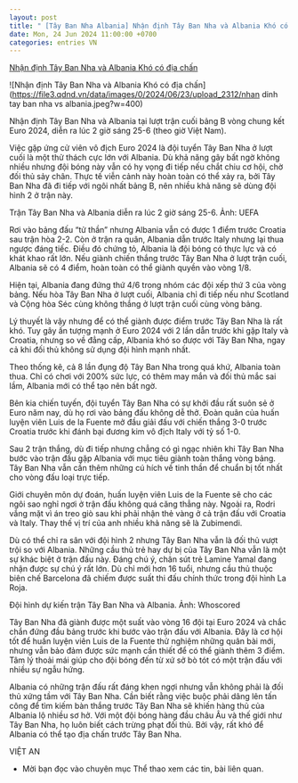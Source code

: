 ```yaml
---
layout: post
title: " [Tây Ban Nha Albania] Nhận định Tây Ban Nha và Albania Khó có địa chấn"
date: Mon, 24 Jun 2024 11:00:00 +0700
categories: entries VN
---
```

[Nhận định Tây Ban Nha và Albania Khó có địa chấn](https://www.qdnd.vn/the-thao/euro-2024/nhan-dinh-tay-ban-nha-va-albania-kho-co-dia-chan-782348)

![Nhận định Tây Ban Nha và Albania Khó có địa chấn](https://file3.qdnd.vn/data/images/0/2024/06/23/upload_2312/nhan dinh tay ban nha vs albania.jpeg?w=400)

Nhận định Tây Ban Nha và Albania tại lượt trận cuối bảng B vòng chung kết Euro 2024, diễn ra lúc 2 giờ sáng 25-6 (theo giờ Việt Nam).

Việc gặp ứng cử viên vô địch Euro 2024 là đội tuyển Tây Ban Nha ở lượt cuối là một thử thách cực lớn với Albania. Dù khả năng gây bất ngờ không nhiều nhưng đội bóng này vẫn có hy vọng đi tiếp nếu chắt chiu cơ hội, chờ đối thủ sảy chân. Thực tế viễn cảnh này hoàn toàn có thể xảy ra, bởi Tây Ban Nha đã đi tiếp với ngôi nhất bảng B, nên nhiều khả năng sẽ dùng đội hình 2 ở trận này.

Trận Tây Ban Nha và Albania diễn ra lúc 2 giờ sáng 25-6. Ảnh: UEFA

Rơi vào bảng đấu “tử thần” nhưng Albania vẫn có được 1 điểm trước Croatia sau trận hòa 2-2. Còn ở trận ra quân, Albania dẫn trước Italy nhưng lại thua ngược đáng tiếc. Điều đó chứng tỏ, Albania là đội bóng có thực lực và có khát khao rất lớn. Nếu giành chiến thắng trước Tây Ban Nha ở lượt trận cuối, Albania sẽ có 4 điểm, hoàn toàn có thể giành quyền vào vòng 1/8.

Hiện tại, Albania đang đứng thứ 4/6 trong nhóm các đội xếp thứ 3 của vòng bảng. Nếu hòa Tây Ban Nha ở lượt cuối, Albania chỉ đi tiếp nếu như Scotland và Cộng hòa Séc cùng không thắng ở lượt trận cuối cùng vòng bảng.

Lý thuyết là vậy nhưng để có thể giành được điểm trước Tây Ban Nha là rất khó. Tuy gây ấn tượng mạnh ở Euro 2024 với 2 lần dẫn trước khi gặp Italy và Croatia, nhưng so về đẳng cấp, Albania khó so được với Tây Ban Nha, ngay cả khi đối thủ không sử dụng đội hình mạnh nhất.

Theo thống kê, cả 8 lần đụng độ Tây Ban Nha trong quá khứ, Albania toàn thua. Chỉ có chơi với 200% sức lực, có thêm may mắn và đối thủ mắc sai lầm, Albania mới có thể tạo nên bất ngờ.

Bên kia chiến tuyến, đội tuyển Tây Ban Nha có sự khởi đầu rất suôn sẻ ở Euro năm nay, dù họ rơi vào bảng đấu không dễ thở. Đoàn quân của huấn luyện viên Luis de la Fuente mở đầu giải đấu với chiến thắng 3-0 trước Croatia trước khi đánh bại đương kim vô địch Italy với tỷ số 1-0.

Sau 2 trận thắng, dù đi tiếp nhưng chẳng có gì ngạc nhiên khi Tây Ban Nha bước vào trận đấu gặp Albania với mục tiêu giành toàn thắng vòng bảng. Tây Ban Nha vẫn cần thêm những cú hích về tinh thần để chuẩn bị tốt nhất cho vòng đấu loại trực tiếp.

Giới chuyên môn dự đoán, huấn luyện viên Luis de la Fuente sẽ cho các ngôi sao nghỉ ngơi ở trận đấu không quá căng thẳng này. Ngoài ra, Rodri vắng mặt vì án treo giò sau khi phải nhận thẻ vàng ở cả trận đấu với Croatia và Italy. Thay thế vị trí của anh nhiều khả năng sẽ là Zubimendi.

Dù có thể chỉ ra sân với đội hình 2 nhưng Tây Ban Nha vẫn là đối thủ vượt trội so với Albania. Những cầu thủ trẻ hay dự bị của Tây Ban Nha vẫn là một sự khác biệt ở trận đấu này. Đáng chú ý, chân sút trẻ Lamine Yamal đang nhận được sự chú ý rất lớn. Dù chỉ mới hơn 16 tuổi, nhưng cầu thủ thuộc biên chế Barcelona đã chiếm được suất thi đấu chính thức trong đội hình La Roja.

Đội hình dự kiến trận Tây Ban Nha và Albania. Ảnh: Whoscored

Tây Ban Nha đã giành được một suất vào vòng 16 đội tại Euro 2024 và chắc chắn đứng đầu bảng trước khi bước vào trận đấu với Albania. Đây là cơ hội tốt để huấn luyện viên Luis de la Fuente thử nghiệm những quân bài mới, nhưng vẫn bảo đảm được sức mạnh cần thiết để có thể giành thêm 3 điểm. Tâm lý thoải mái giúp cho đội bóng đến từ xứ sở bò tót có một trận đấu với nhiều sự ngẫu hứng.

Albania có những trận đấu rất đáng khen ngợi nhưng vẫn không phải là đối thủ xứng tầm với Tây Ban Nha. Cần biết rằng việc buộc phải dâng lên tấn công để tìm kiếm bàn thắng trước Tây Ban Nha sẽ khiến hàng thủ của Albania lộ nhiều sơ hở. Với một đội bóng hàng đầu châu Âu và thế giới như Tây Ban Nha, họ luôn biết cách trừng phạt đối thủ. Bởi vậy, rất khó để Albania có thể tạo địa chấn trước Tây Ban Nha.

VIỆT AN

* Mời bạn đọc vào chuyên mục Thể thao xem các tin, bài liên quan.

